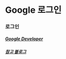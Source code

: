 # Google 로그인

### 로그인 

##### [Google Developer](https://console.cloud.google.com/home/?pli=1)




##### [참고 블로그](https://gdtbgl93.tistory.com/182)
